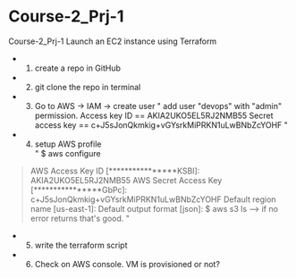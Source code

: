 # Course-2_Prj-1
Course-2_Prj-1  Launch an EC2 instance using Terraform

- 1. create a repo in GitHub 
- 2. git clone the repo in terminal	
- 3. Go to AWS -> IAM -> create user
"
add user "devops" with "admin" permission. 
Access key ID ==  AKIA2UKO5EL5RJ2NMB55 
Secret access key ==  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
"
- 4. setup AWS profile 	
"
$ aws configure 
> AWS Access Key ID [****************KSBI]: AKIA2UKO5EL5RJ2NMB55
> AWS Secret Access Key [****************GbPc]: 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
> Default region name [us-east-1]: 
> Default output format [json]: 
$ aws s3 ls		--> if no error returns that's good. 
"
- 5. write the terraform script
- 6. Check on AWS console. VM is provisioned or not?     

